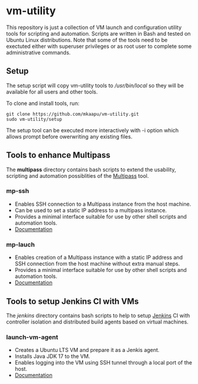 # vm-utility
This repository is just a collection of VM launch and configuration utility tools for scripting and automation.
Scripts are written in Bash and tested on Ubuntu Linux distributions.
Note that some of the tools need to be exectuted either with superuser privileges or as root user to complete some administrative commands.

## Setup
The setup script will copy vm-utility tools to */usr/bin/local* so they will be available for all users and other tools. 

To clone and install tools, run:
```
git clone https://github.com/mkaapu/vm-utility.git
sudo vm-utility/setup
```
The setup tool can be executed more interactively with -i option which allows prompt before owerwriting any existing files.

## Tools to enhance Multipass
The **multipass** directory contains bash scripts to extend the usability, scripting and automation possiblities of the [Multipass](https://multipass.run/) tool.

### mp-ssh
- Enables SSH connection to a Multipass instance from the host machine.
- Can be used to set a static IP address to a multipass instance.
- Provides a minimal interface suitable for use by other shell scripts and automation tools.
- [Documentation](multipass#mp-ssh)

### mp-lauch
- Enables creation of a Multipass instance with a static IP address and SSH connection from the host machine without extra manual steps.
- Provides a minimal interface suitable for use by other shell scripts and automation tools.
- [Documentation](multipass#mp-launch)

## Tools to setup Jenkins CI with VMs
The *jenkins* directory contains bash scripts to help to setup [Jenkins](https://www.jenkins.io/) CI with controller isolation and distributed build agents based on virtual machines.

### launch-vm-agent
- Creates a Ubuntu LTS VM and prepare it as a Jenkis agent.
- Installs Java JDK 17 to the VM.
- Enables logging into the VM using SSH tunnel through a local port of the host.
- [Documentation](jenkins/vm-agent)
